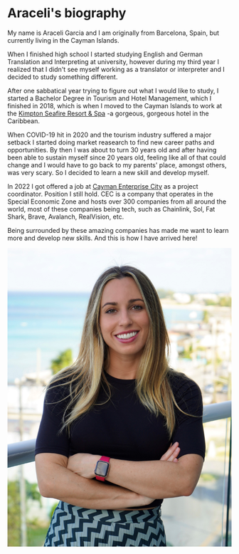 # Araceli's biography

My name is Araceli Garcia and I am originally from Barcelona, Spain, but currently living in the Cayman Islands. 

When I finished high school I started studying English and German Translation and Interpreting at university, however during my third year I realized that I didn't see myself working as a translator or interpreter and I decided to study something different. 

After one sabbatical year trying to figure out what I would like to study, I started a Bachelor Degree in Tourism and Hotel Management, which I finished in 2018, which is when I moved to the Cayman Islands to work at the [Kimpton Seafire Resort & Spa](https://www.seafireresortandspa.com/) -a gorgeous, gorgeous hotel in the Caribbean.

When COVID-19 hit in 2020 and the tourism industry suffered a major setback I started doing market reasearch to find new career paths and opportunities. By then I was about to turn 30 years old and after having been able to sustain myself since 20 years old, feeling like all of that could change and I would have to go back to my parents' place, amongst others, was very scary. So I decided to learn a new skill and develop myself. 

In 2022 I got offered a job at [Cayman Enterprise City](https://www.caymanenterprisecity.com/) as a project coordinator. Position I still hold. CEC is a company that operates in the Special Economic Zone and hosts over 300 companies from all around the world, most of these companies being tech, such as Chainlink, Sol, Fat Shark, Brave, Avalanch, RealVision, etc. 

Being surrounded by these amazing companies has made me want to learn more and develop new skills. And this is how I have arrived here! 

![This is me](Corporate.jpg)
